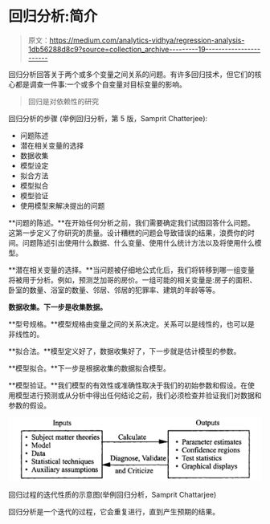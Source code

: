 # 回归分析:简介

> 原文：<https://medium.com/analytics-vidhya/regression-analysis-1db56288d8c9?source=collection_archive---------19----------------------->

回归分析回答关于两个或多个变量之间关系的问题。有许多回归技术，但它们的核心都是调查一件事:一个或多个自变量对目标变量的影响。

> 回归是对依赖性的研究

回归分析的步骤
(举例回归分析，第 5 版，Samprit Chatterjee):

*   问题陈述
*   潜在相关变量的选择
*   数据收集
*   模型设定
*   拟合方法
*   模型拟合
*   模型验证
*   使用模型来解决提出的问题

**问题的陈述。**在开始任何分析之前，我们需要确定我们试图回答什么问题。这第一步定义了你研究的质量。设计糟糕的问题会导致错误的结果，浪费你的时间。问题陈述引出使用什么数据、什么变量、使用什么统计方法以及将使用什么模型。

**潜在相关变量的选择。**当问题被仔细地公式化后，我们将转移到哪一组变量将被用于分析。例如，预测芝加哥的房价。一组可能的相关变量是:房子的面积、卧室的数量、浴室的数量、邻居、邻居的犯罪率、建筑的年龄等等。

**数据收集。下一步是收集数据。**

**型号规格。**模型规格由变量之间的关系决定。关系可以是线性的，也可以是非线性的。

**拟合法。**模型定义好了，数据收集好了，下一步就是估计模型的参数。

**模型拟合。**下一步是根据收集的数据拟合模型。

**模型验证。**我们模型的有效性或准确性取决于我们的初始参数和假设。在使用模型进行预测或从分析中得出任何结论之前，我们必须检查并验证我们对数据和参数的假设。

![](img/bc1f0b9b5664ed1523caa4c0c8cde95e.png)

回归过程的迭代性质的示意图(举例回归分析，Samprit Chattarjee)

回归分析是一个迭代的过程，它会重复进行，直到产生预期的结果。